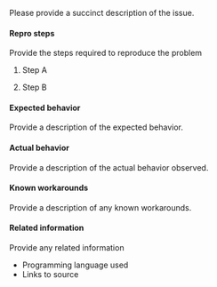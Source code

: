
Please provide a succinct description of the issue.

#### Repro steps

Provide the steps required to reproduce the problem

1. Step A

2. Step B

#### Expected behavior

Provide a description of the expected behavior.

#### Actual behavior

Provide a description of the actual behavior observed. 

#### Known workarounds

Provide a description of any known workarounds.

#### Related information 

Provide any related information 

* Programming language used 
* Links to source

